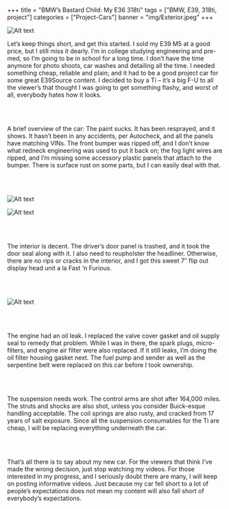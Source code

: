 +++
title = "BMW’s Bastard Child: My E36 318ti"
tags = ["BMW, E39, 318ti, project"]
categories = ["Project-Cars"]
banner = "img/Exterior.jpeg"
+++

![Alt text](https://e39source.com/wp-content/uploads/2013/11/Exterior.jpg)

Let’s keep things short, and get this started. I sold my E39 M5 at a good price, but I still miss it dearly. I’m in college studying engineering and pre-med, so I’m going to be in school for a long time. I don’t have the time anymore for photo shoots, car washes and detailing all the time. I needed something cheap, reliable and plain; and it had to be a good project car for some great E39Source content. I decided to buy a Ti – it’s a big F-U to all the viewer’s that thought I was going to get something flashy, and worst of all, everybody hates how it looks.

&nbsp;<br/><br/>

A brief overview of the car: The paint sucks. It has been resprayed, and it shows. It hasn’t been in any accidents, per Autocheck, and all the panels have matching VINs. The front bumper was ripped off, and I don’t know what redneck engineering was used to put it back on; the fog light wires are ripped, and I’m missing some accessory plastic panels that attach to the bumper. There is surface rust on some parts, but I can easily deal with that.

&nbsp;<br/><br/>

![Alt text](http://e39source.com/wp-content/uploads/2013/11/Side.jpg)

![Alt text](http://e39source.com/wp-content/uploads/2013/11/Interior.jpg)

&nbsp;<br/><br/>

The interior is decent. The driver’s door panel is trashed, and it took the door seal along with it. I also need to reupholster the headliner. Otherwise, there are no rips or cracks in the interior, and I got this sweet 7″ flip out display head unit a la Fast ‘n Furious.

&nbsp;<br/><br/>

![Alt text](http://e39source.com/wp-content/uploads/2013/11/Valves.jpg)

&nbsp;<br/><br/>

The engine had an oil leak. I replaced the valve cover gasket and oil supply seal to remedy that problem. While I was in there, the spark plugs, micro-filters, and engine air filter were also replaced. If it still leaks, I’m doing the oil filter housing gasket next. The fuel pump and sender as well as the serpentine belt were replaced on this car before I took ownership.

&nbsp;<br/><br/>

The suspension needs work. The control arms are shot after 164,000 miles. The struts and shocks are also shot, unless you consider  Buick-esque handling acceptable. The coil springs are also rusty, and cracked from 17 years of salt exposure. Since all the suspension consumables for the Ti are cheap, I will be replacing everything underneath the car.

&nbsp;<br/><br/>

That’s all there is to say about my new car. For the viewers that think I’ve made the wrong decision, just stop watching my videos. For those interested in my progress, and I seriously doubt there are many, I will keep on posting informative videos. Just because my car fell short to a lot of people’s expectations does not mean my content will also fall short of everybody’s expectations.

&nbsp;<br/><br/>